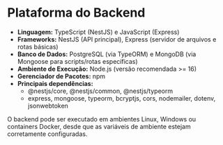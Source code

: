 # Plataforma do Backend

- **Linguagem:** TypeScript (NestJS) e JavaScript (Express)
- **Frameworks:** NestJS (API principal), Express (servidor de arquivos e rotas básicas)
- **Banco de Dados:** PostgreSQL (via TypeORM) e MongoDB (via Mongoose para scripts/rotas específicas)
- **Ambiente de Execução:** Node.js (versão recomendada >= 16)
- **Gerenciador de Pacotes:** npm
- **Principais dependências:**
  - @nestjs/core, @nestjs/common, @nestjs/typeorm
  - express, mongoose, typeorm, bcryptjs, cors, nodemailer, dotenv, jsonwebtoken

O backend pode ser executado em ambientes Linux, Windows ou containers Docker, desde que as variáveis de ambiente estejam corretamente configuradas. 